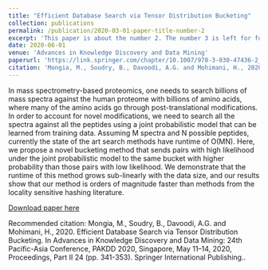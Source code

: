 ```yaml
---
title: "Efficient Database Search via Tensor Distribution Bucketing"
collection: publications
permalink: /publication/2020-03-01-paper-title-number-2
excerpt: 'This paper is about the number 2. The number 3 is left for future work.'
date: 2020-06-01
venue: 'Advances in Knowledge Discovery and Data Mining'
paperurl: 'https://link.springer.com/chapter/10.1007/978-3-030-47436-2_26'
citation: 'Mongia, M., Soudry, B., Davoodi, A.G. and Mohimani, H., 2020. Efficient Database Search via Tensor Distribution Bucketing. In Advances in Knowledge Discovery and Data Mining: 24th Pacific-Asia Conference, PAKDD 2020, Singapore, May 11–14, 2020, Proceedings, Part II 24 (pp. 341-353). Springer International Publishing.'
---
```

In mass spectrometry-based proteomics, one needs to search billions of mass spectra against the human proteome with billions of amino acids, where many of the amino acids go through post-translational modifications. In order to account for novel modifications, we need to search all the spectra against all the peptides using a joint probabilistic model that can be learned from training data. Assuming M spectra and N possible peptides, currently the state of the art search methods have runtime of O(MN). Here, we propose a novel bucketing method that sends pairs with high likelihood under the joint probabilistic model to the same bucket with higher probability than those pairs with low likelihood. We demonstrate that the runtime of this method grows sub-linearly with the data size, and our results show that our method is orders of magnitude faster than methods from the locality sensitive hashing literature.

[Download paper here]([http://academicpages.github.io/files/paper2.pdf](https://link.springer.com/chapter/10.1007/978-3-030-47436-2_26))

Recommended citation: Mongia, M., Soudry, B., Davoodi, A.G. and Mohimani, H., 2020. Efficient Database Search via Tensor Distribution Bucketing. In Advances in Knowledge Discovery and Data Mining: 24th Pacific-Asia Conference, PAKDD 2020, Singapore, May 11–14, 2020, Proceedings, Part II 24 (pp. 341-353). Springer International Publishing..
